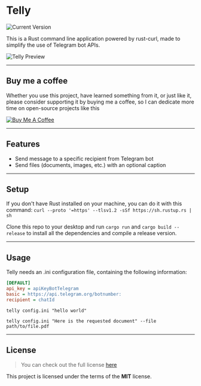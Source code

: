 Telly
============
 ![Current Version](https://img.shields.io/badge/version-0.2.0-green.svg)

This is a Rust command line application powered by rust-curl, made to simplify the use of Telegram bot APIs.

![Telly Preview](http://i.imgur.com/y0qZ823.png)

---
## Buy me a coffee

Whether you use this project, have learned something from it, or just like it, please consider supporting it by buying me a coffee, so I can dedicate more time on open-source projects like this 

<a href="https://www.buymeacoffee.com/andrearapoA" target="_blank"><img src="https://www.buymeacoffee.com/assets/img/custom_images/orange_img.png" alt="Buy Me A Coffee" style="height: auto !important;width: auto !important;" ></a>

---

## Features
- Send message to a specific recipient from Telegram bot
- Send files (documents, images, etc.) with an optional caption

---

## Setup

If you don't have Rust installed on your machine, you can do it with this command:
`curl --proto '=https' --tlsv1.2 -sSf https://sh.rustup.rs | sh`

Clone this repo to your desktop and run `cargo run` and  `cargo build --release` to install all the dependencies and compile a release version.

---

## Usage


Telly needs an .ini configuration file, containing the following information:

```ini
[DEFAULT]
api_key = apiKeyBotTelegram
basic = https://api.telegram.org/botnumber:
recipient = chatId
```



```shell
telly config.ini "hello world"
```

```shell
telly config.ini "Here is the requested document" --file path/to/file.pdf
```

---

## License
>You can check out the full license [here](https://github.com/andrearaponi/Telly/blob/main/LICENSE)

This project is licensed under the terms of the **MIT** license.
